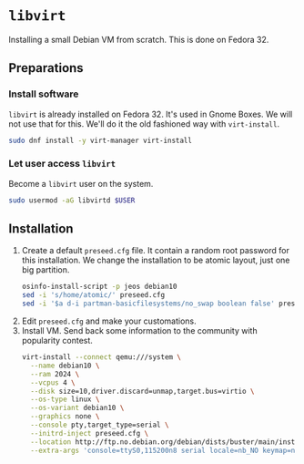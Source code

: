# `libvirt`

Installing a small Debian VM from scratch. This is done on Fedora 32.

## Preparations

### Install software

`libvirt` is already installed on Fedora 32. It's used in Gnome Boxes. We will not use that for this. We'll do it the old fashioned way with `virt-install`.

```bash
sudo dnf install -y virt-manager virt-install
```

### Let user access `libvirt`

Become a `libvirt` user on the system.

```bash
sudo usermod -aG libvirtd $USER
```

## Installation

1. Create a default `preseed.cfg` file. It contain a random root password for this installation. We change the installation to be atomic layout, just one big partition.
    ```bash
    osinfo-install-script -p jeos debian10
    sed -i 's/home/atomic/' preseed.cfg
    sed -i '$a d-i partman-basicfilesystems/no_swap boolean false' preseed.cfg
    ```
0. Edit `preseed.cfg` and make your customations.
0. Install VM. Send back some information to the community with popularity contest.
    ```bash
    virt-install --connect qemu:///system \
      --name debian10 \
      --ram 2024 \
      --vcpus 4 \
      --disk size=10,driver.discard=unmap,target.bus=virtio \
      --os-type linux \
      --os-variant debian10 \
      --graphics none \
      --console pty,target_type=serial \
      --initrd-inject preseed.cfg \
      --location http://ftp.no.debian.org/debian/dists/buster/main/installer-amd64 \
      --extra-args 'console=ttyS0,115200n8 serial locale=nb_NO keymap=no auto=true mirror/country=manual mirror/http/hostname=ftp.no.debian.org mirror/http/directory=/debian mirror/http/proxy= passwd/make-user=false popularity-contest/participate=true file=/preseed.cfg'
    ```

<!---
# vim: set spell spelllang=en:
-->
